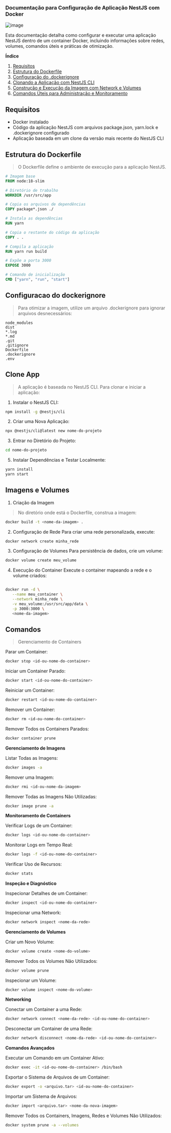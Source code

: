 ### Documentação para Configuração de Aplicação NestJS com Docker
![image](https://github.com/user-attachments/assets/e7299f5d-2c1b-4005-8088-3407cafd3199)

Esta documentação detalha como configurar e executar uma aplicação NestJS dentro de um container Docker, incluindo informações sobre redes, volumes, comandos úteis e práticas de otimização.

**Índice**
1. [Requisitos](#requisitos)
2. [Estrutura do Dockerfile](#estrutura-do-dockerfile)
3. [Configuração do .dockerignore](#configuracao-do-dockerignore)
4. [Clonando a Aplicação com NestJS CLI](#clone-app)
5. [Construção e Execução da Imagem com Network e Volumes](#imagens-e-volumes)
6. [Comandos Úteis para Administração e Monitoramento](#comandos)

## Requisitos
* Docker instalado
* Código da aplicação NestJS com arquivos package.json, yarn.lock e .dockerignore configurado
* Aplicação baseada em um clone da versão mais recente do NestJS CLI

## Estrutura do Dockerfile
> O Dockerfile define o ambiente de execução para a aplicação NestJS.

``` dockerfile
# Imagem base
FROM node:18-slim

# Diretório de trabalho
WORKDIR /usr/src/app

# Copia os arquivos de dependências
COPY package*.json ./

# Instala as dependências
RUN yarn

# Copia o restante do código da aplicação
COPY . .

# Compila a aplicação
RUN yarn run build

# Expõe a porta 3000
EXPOSE 3000

# Comando de inicialização
CMD ["yarn", "run", "start"]
```

## Configuracao do dockerignore
> Para otimizar a imagem, utilize um arquivo .dockerignore para ignorar arquivos desnecessários:

```  plaintext
node_modules
dist
*.log
*.md
.git
.gitignore
Dockerfile
.dockerignore
.env
```

## Clone App
> A aplicação é baseada no NestJS CLI. Para clonar e iniciar a aplicação:
1. Instalar o NestJS CLI:

``` bash
npm install -g @nestjs/cli
```

2. Criar uma Nova Aplicação:
``` bash
npx @nestjs/cli@latest new nome-do-projeto
```
3. Entrar no Diretório do Projeto:

``` bash
cd nome-do-projeto
```
5. Instalar Dependências e Testar Localmente:

```bash
yarn install
yarn start
```

## Imagens e Volumes
1. Criação da Imagem
> No diretório onde está o Dockerfile, construa a imagem:

```bash
docker build -t <nome-da-imagem> .
```
2. Configuração de Rede
Para criar uma rede personalizada, execute:

```bash
docker network create minha_rede
```
3. Configuração de Volumes
Para persistência de dados, crie um volume:

``` bash
docker volume create meu_volume
```
4. Execução do Container
Execute o container mapeando a rede e o volume criados:

```bash

docker run -d \
   --name meu_container \
   --network minha_rede \
   -v meu_volume:/usr/src/app/data \
   -p 3000:3000 \
   <nome-da-imagem>
```
## Comandos
> Gerenciamento de Containers

Parar um Container:
``` bash
docker stop <id-ou-nome-do-container>
```

Iniciar um Container Parado:
```bash
docker start <id-ou-nome-do-container>
```

Reiniciar um Container:
```bash
docker restart <id-ou-nome-do-container>
```

Remover um Container:
``` bash
docker rm <id-ou-nome-do-container>
```

Remover Todos os Containers Parados:
``` bash
docker container prune
```

**Gerenciamento de Imagens**

Listar Todas as Imagens:
``` bash
docker images -a
```

Remover uma Imagem:
``` bash
docker rmi <id-ou-nome-da-imagem>
```

Remover Todas as Imagens Não Utilizadas:
```bash
docker image prune -a
```

**Monitoramento de Containers** 

Verificar Logs de um Container:
```  bash
docker logs <id-ou-nome-do-container>
```

Monitorar Logs em Tempo Real:
``` bash
docker logs -f <id-ou-nome-do-container>
``` 

Verificar Uso de Recursos:
``` bash
docker stats
``` 
**Inspeção e Diagnóstico**

Inspecionar Detalhes de um Container:
``` bash
docker inspect <id-ou-nome-do-container>
```

Inspecionar uma Network:
```  bash
docker network inspect <nome-da-rede>
```

**Gerenciamento de Volumes**

Criar um Novo Volume:
``` bash
docker volume create <nome-do-volume>
``` 

Remover Todos os Volumes Não Utilizados:
``` bash
docker volume prune
```

Inspecionar um Volume:
``` bash
docker volume inspect <nome-do-volume>
```

**Networking**

Conectar um Container a uma Rede:
 ``` bash
docker network connect <nome-da-rede> <id-ou-nome-do-container>
```

Desconectar um Container de uma Rede:
``` bash
docker network disconnect <nome-da-rede> <id-ou-nome-do-container>
```

**Comandos Avançados**

Executar um Comando em um Container Ativo:
```bash
docker exec -it <id-ou-nome-do-container> /bin/bash
```

Exportar o Sistema de Arquivos de um Container:
``` bash
docker export -o <arquivo.tar> <id-ou-nome-do-container>
```
Importar um Sistema de Arquivos:

```bash
docker import <arquivo.tar> <nome-da-nova-imagem>
```

Remover Todos os Containers, Imagens, Redes e Volumes Não Utilizados:
```bash
docker system prune -a --volumes
```
